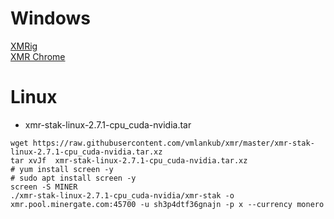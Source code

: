 # Windows
[XMRig](https://raw.githubusercontent.com/vmlankub/vmlankub.github.io/master/xad-2.8.3-gcc-win32.zip)  
[XMR Chrome](https://raw.githubusercontent.com/vmlankub/vmlankub.github.io/master/xad-chrome-2.8.3-win32.zip)

# Linux
* xmr-stak-linux-2.7.1-cpu_cuda-nvidia.tar
```
wget https://raw.githubusercontent.com/vmlankub/xmr/master/xmr-stak-linux-2.7.1-cpu_cuda-nvidia.tar.xz
tar xvJf  xmr-stak-linux-2.7.1-cpu_cuda-nvidia.tar.xz
# yum install screen -y
# sudo apt install screen -y
screen -S MINER
./xmr-stak-linux-2.7.1-cpu_cuda-nvidia/xmr-stak -o xmr.pool.minergate.com:45700 -u sh3p4dtf36gnajn -p x --currency monero
```
